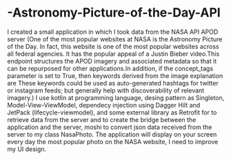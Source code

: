 # -Astronomy-Picture-of-the-Day-API
  I created a small application in which I took data from the NASA API APOD server (One of the most popular websites at NASA is the Astronomy Picture of the Day. In fact, this website is one of the most popular websites across all federal agencies. It has the popular appeal of a Justin Bieber video.This endpoint structures the APOD imagery and associated metadata so that it can be repurposed for other applications.In addition, if the concept_tags parameter is set to True, then keywords derived from the image explanation are These keywords could be used as auto-generated hashtags for twitter or instagram feeds; but generally help with discoverability of relevant imagery.)
  I use kotlin at programming language, desing pattern as Singleton, Model-View-ViewModel, dependecy injection using Dagger Hilt and JetPack (lifecycle-viewmodel), and some external library as Retrofit for to retrieve data from the server and to create the bridge between the application and the server, moshi to convert json data received from the server to my class NasaPhoto. The application will display on your screen every day the most popular photo on the NASA website, I need to improve my UI design.
